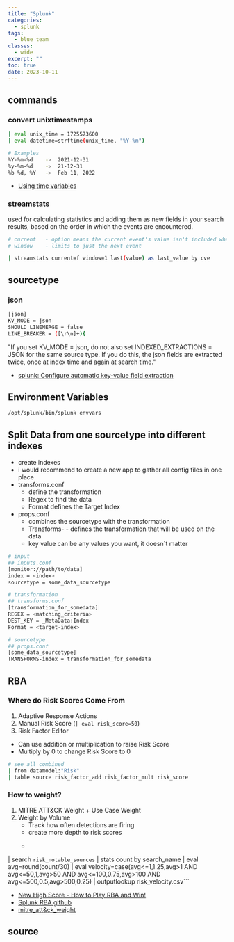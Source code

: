 ```yaml
---
title: "Splunk"
categories: 
  - splunk
tags:
  - blue team
classes: 
  - wide
excerpt: ""
toc: true
date: 2023-10-11
---
```


## commands

### convert unixtimestamps

```bash
| eval unix_time = 1725573600
| eval datetime=strftime(unix_time, "%Y-%m")

# Examples
%Y-%m-%d    ->  2021-12-31
%y-%m-%d    ->  21-12-31
%b %d, %Y   ->  Feb 11, 2022 
```

* [Using time variables][def1]

### streamstats

used for calculating statistics and adding them as new fields in your search results, based on the order in which the events are encountered.

```bash
# current   - option means the current event's value isn't included when calculating ( f = false, t = true)
# window    - limits to just the next event

| streamstats current=f window=1 last(value) as last_value by cve
```

## sourcetype

### json

```bash
[json]
KV_MODE = json
SHOULD_LINEMERGE = false
LINE_BREAKER = ([\r\n]+){
```

"If you set KV_MODE = json, do not also set INDEXED_EXTRACTIONS = JSON for the same source type. If you do this, the json fields are extracted twice, once at index time and again at search time."

* [splunk: Configure automatic key-value field extraction][def]

## Environment Variables

```bash
/opt/splunk/bin/splunk envvars
```

## Split Data from one sourcetype into different indexes

* create indexes
* i would recommend to create a new app to gather all config files in one place
* transforms.conf
  * define the transformation
  * Regex to find the data
  * Format defines the Target Index
* props.conf
  * combines the sourcetype with the transformation
  * Transforms-<Key> - defines the transformation that will be used on the data
  * key value can be any values you want, it doesn´t matter

```bash
# input
## inputs.conf
[monitor://path/to/data]
index = <index>
sourcetype = some_data_sourcetype

# transformation
## transforms.conf
[transformation_for_somedata]
REGEX = <matching_criteria>
DEST_KEY = _MetaData:Index
Format = <target-index>

# sourcetype
## props.conf
[some_data_sourcetype]
TRANSFORMS-index = transformation_for_somedata
```

## RBA
### Where do Risk Scores Come From

1. Adaptive Response Actions
2. Manual Risk Score (```| eval risk_score=50```)
3. Risk Factor Editor
 * Can use addition or multiplication to raise Risk Score
 * Multiply by 0 to change Risk Score to 0

```bash
# see all combined
| from datamodel:"Risk"
| table source risk_factor_add risk_factor_mult risk_score
```

### How to weight?

1. MITRE ATT&CK Weight + Use Case Weight
2. Weight by Volume
   * Track how often detections are firing
   * create more depth to risk scores
   * ```| from datamodel:"Risk"."All_Risk"
| search `risk_notable_sources`
| stats count by search_name
| eval avg=round(count/30)
| eval velocity=case(avg<=1,1.25,avg>1 AND
avg<=50,1,avg>50 AND avg<=100,0.75,avg>100 AND
avg<=500,0.5,avg>500,0.25)
| outputlookup risk_velocity.csv```

* [New High Score - How to Play RBA and Win!][def2]
* [Splunk RBA github][def3]
* [mitre_att&ck_weight][def4]

## source

[def]: https://docs.splunk.com/Documentation/Splunk/latest/Knowledge/Automatickey-valuefieldextractionsatsearch-time
[def1]: https://github.com/matt-snyder-stuff/.conf2024
[def2]: https://conf.splunk.com/files/2024/slides/SEC1186C.pdf
[def3]: https://github.com/splunk/rba/
[def4]: https://github.com/matt-snyder-stuff/.conf2024/blob/main/mitre_att%26ck_weight.csv
